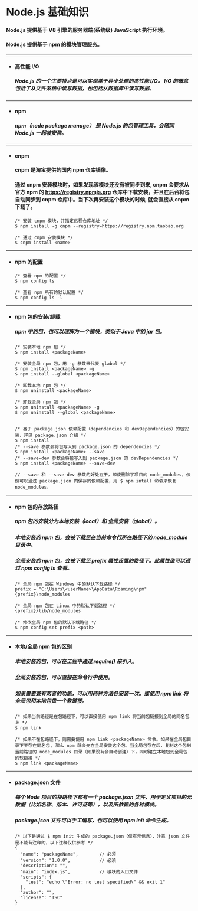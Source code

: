 # Node.js 基础知识
#### Node.js 提供基于 V8 引擎的服务器端(系统级) JavaScript 执行环境。
#### Node.js 提供基于 npm 的模块管理服务。


---
- #### 高性能 I/O
  ##### Node.js 的一个主要特点是可以实现基于异步处理的高性能 I/O。 I/O 的概念包括了从文件系统中读写数据，也包括从数据库中读写数据。


---
- #### npm
  ##### npm（node package manage） 是 Node.js 的包管理工具，会随同 Node.js 一起被安装。




---
- #### cnpm
  #### cnpm 是淘宝提供的国内 npm 仓库镜像。
  #### 通过 cnpm 安装模块时，如果发现该模块还没有被同步到来, cnpm 会要求从官方 npm 的 https://registry.npmjs.org 仓库中下载安装，并且在后台将包自动同步到 cnpm 仓库中。当下次再安装这个模块的时候, 就会直接从 cnpm 下载了。
  ``` node
  /* 安装 cnpm 模块，并指定远程仓库地址 */
  $ npm install -g cnpm --registry=https://registry.npm.taobao.org

  /* 通过 cnpm 安装模块 */
  $ cnpm install <name>
  ```




---
- #### npm 的配置
  ```
  /* 查看 npm 的配置 */
  $ npm config ls      

  /* 查看 npm 所有的默认配置 */
  $ npm config ls -l      
  ```





---
- #### npm 包的安装/卸载
  ##### npm 中的包，也可以理解为一个模块，类似于 Java 中的 jar 包。
  ```
  /* 安装本地 npm 包 */
  $ npm install <packageName>

  /* 安装全局 npm 包，用 -g 参数来代表 glabol */
  $ npm install <packageName> -g
  $ npm install --global <packageName>

  /* 卸载本地 npm 包 */
  $ npm uninstall <packageName>

  /* 卸载全局 npm 包 */
  $ npm uninstall <packageName> -g
  $ npm uninstall --global <packageName>


  /* 基于 package.json 依赖配置（dependencies 和 devDependencies）的包安装，详见 package.json 介绍 */
  $ npm install
  /* --save 参数会将包写入到 package.json 的 dependencies */
  $ npm install <packageName> --save
  /* --save-dev 参数会将包写入到 package.json 的 devDependencies */
  $ npm install <packageName> --save-dev

  // --save 和 --save-dev 参数的好处在于，即使删除了项目的 node_modules，依然可以通过 package.json 内保存的依赖配置，用 $ npm intall 命令来恢复 node_modules。
  ```




---
- #### npm 包的存放路径
  ##### npm 包的安装分为本地安装（local）和 全局安装（global）。
  ##### 本地安装的 npm 包，会被下载至在当前命令行所在路径下的 node_module 目录中。
  ##### 全局安装的 npm 包，会被下载至 prefix 属性设置的路径下。此属性值可以通过  npm config ls 查看。
  ```
  /* 全局 npm 包在 Windows 中的默认下载路径 */
  prefix = "C:\Users\<userName>\AppData\Roaming\npm"
  {prefix}\node_modules

  /* 全局 npm 包在 Linux 中的默认下载路径 */
  {prefix}/lib/node_modules

  /* 修改全局 npm 包的默认下载路径 */
  $ npm config set prefix <path>
  ```





---
- #### 本地/全局 npm 包的区别
  ##### 本地安装的包，可以在工程中通过 require() 来引入。
  ##### 全局安装的包，可以直接在命令行中使用。
  ##### 如果需要兼有两者的功能，可以用两种方法各安装一次。或使用 npm link 将全局包和本地包做一个软链接。
  ```Node
  /* 如果当前路径是在包路径下，可以直接使用 npm link 将当前包链接到全局的同名包上 */
  $ npm link

  /* 如果不在包路径下，则需要使用 npm link <packageName> 命令。如果在全局包目录下不存在同名包, 那么 npm 就会先在全局安装这个包。当全局包存在后，复制这个包到当前路径的 node_modules 目录（如果没有会自动创建）下，同时建立本地包到全局包的软链接 */
  $ npm link <packageName>
  ```






---
- #### package.json 文件
  ##### 每个 Node 项目的根路径下都有一个 package.json 文件，用于定义项目的元数据（比如名称、版本、许可证等），以及所依赖的各种模块。

  ##### package.json 文件可以手工编写，也可以使用 npm init 命令生成。

  ```
  /* 以下是通过 $ npm init 生成的 package.json（仅有元信息），注意 json 文件是不能有注释的，以下注释仅供参考 */
  {
    "name": "packageName",        // 必须          
    "version": "1.0.0",           // 必须   
    "description": "",
    "main": "index.js",           // 模块的入口文件
    "scripts": {
      "test": "echo \"Error: no test specified\" && exit 1"
    },
    "author": "",
    "license": "ISC"
  }
  ```
